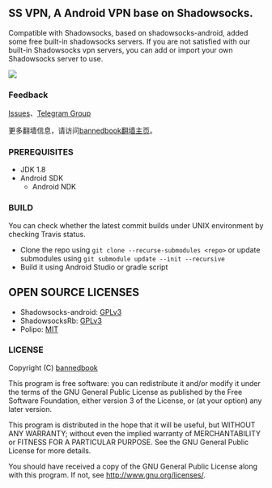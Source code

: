 ## SS VPN, A Android VPN base on Shadowsocks.

Compatible with Shadowsocks, based on shadowsocks-android, added some free built-in shadowsocks servers. If you are not satisfied with our built-in Shadowsocks vpn servers, you can add or import your own Shadowsocks server to use.

<p><a href="https://play.google.com/store/apps/details?id=free.shadowsocks.proxy.VPN"><img src="https://camo.githubusercontent.com/bdaf711a93d64d0bb5e5abfc346a8b84ea47f164/68747470733a2f2f706c61792e676f6f676c652e636f6d2f696e746c2f656e5f75732f6261646765732f696d616765732f67656e657269632f656e2d706c61792d62616467652e706e67" style="max-width:100%"></a>
</p>

### Feedback
<a target="_blank" href="https://github.com/bannedbook/ssvpn/issues">Issues</a>、<a target="_blank" href="https://t.me/fqchat">Telegram Group</a>

更多翻墙信息，请访问[bannedbook翻墙主页](https://github.com/bannedbook/fanqiang/wiki)。

### PREREQUISITES

* JDK 1.8
* Android SDK
  - Android NDK

### BUILD

You can check whether the latest commit builds under UNIX environment by checking Travis status.

* Clone the repo using `git clone --recurse-submodules <repo>` or update submodules using `git submodule update --init --recursive`
* Build it using Android Studio or gradle script

## OPEN SOURCE LICENSES

<ul>
 	<li>Shadowsocks-android: <a href="https://github.com/shadowsocks/shadowsocks-android/blob/master/LICENSE">GPLv3</a></li>
 	<li>ShadowsocksRb: <a href="https://github.com/shadowsocksRb/shadowsocksRb-android/blob/master/LICENSE">GPLv3</a></li>
 	<li>Polipo: <a href="https://github.com/jech/polipo/blob/master/COPYING">MIT</a></li>
</ul>

### LICENSE
Copyright (C) [bannedbook](https://github.com/bannedbook/fanqiang/wiki)

This program is free software: you can redistribute it and/or modify
it under the terms of the GNU General Public License as published by
the Free Software Foundation, either version 3 of the License, or
(at your option) any later version.

This program is distributed in the hope that it will be useful,
but WITHOUT ANY WARRANTY; without even the implied warranty of
MERCHANTABILITY or FITNESS FOR A PARTICULAR PURPOSE.  See the
GNU General Public License for more details.

You should have received a copy of the GNU General Public License
along with this program. If not, see <http://www.gnu.org/licenses/>.

